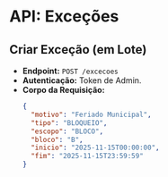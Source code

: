 # API: Exceções

## Criar Exceção (em Lote)

-   **Endpoint:** `POST /excecoes`
-   **Autenticação:** Token de Admin.
-   **Corpo da Requisição:**
    ```json
    {
      "motivo": "Feriado Municipal",
      "tipo": "BLOQUEIO",
      "escopo": "BLOCO",
      "bloco": "B",
      "inicio": "2025-11-15T00:00:00",
      "fim": "2025-11-15T23:59:59"
    }
    ```